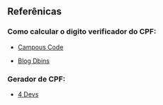 ## Referênicas

### Como calcular o digito verificador do CPF:

- [Campous Code](https://www.campuscode.com.br/conteudos/o-calculo-do-digito-verificador-do-cpf-e-do-cnpj)

- [Blog Dbins](https://blog.dbins.com.br/como-funciona-a-logica-da-validacao-do-cpf)

### Gerador de CPF:

- [4 Devs](https://www.4devs.com.br/gerador_de_cpf)